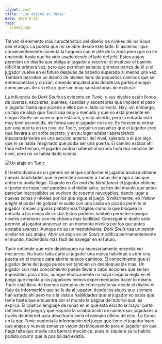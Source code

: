```yaml
---
layout: post
title: 'Los atajos en Tunic'
date: 2022-8-21
tags:
  videojuego
---
```

Tal vez el elemento más característico del diseño de niveles de los *Souls* sea el atajo. La puerta que no se abre desde este lado. El ascensor que convenientemente conecta la hoguera con el jefe de la zona pero que no se enciende hasta que ha sido usado desde el lado del jefe. Estos atajos permiten un diseño que obliga al jugador a recorrer el nivel por el camino difícil la primera vez, pero que permiten saltarse grandes partes de él si el jugador vuelve en el futuro después de haberlo superado al menos una vez. También permiten un diseño de niveles lleno de pequeños caminos que se entreconectan y cruzan, creando arquitecturas donde las partes encajan como piezas de un reloj y que son muy satisfactorias de explorar.

La influencia de *Dark Souls* es evidente en *Tunic*, y sus niveles están llenos de puertas, escaleras, puentes, cuerdas y ascensores que impiden el paso al jugador hasta que accede a ellos por el lado correcto. Hay, sin embargo, un tipo de atajo que *Tunic* usa muy a menudo y que no está presente en ningún *Souls*: un camino que está ahí, y está abierto, pero la entrada está muy bien escondida, de forma que el jugador no la ve. Es frecuente entrar por una puerta en un nivel de *Tunic*, seguir un pasadizo que el jugador cree que llevará a un cofre secreto, y en su lugar acabar apareciendo inesperadamente en una sección anterior del nivel, saliendo a él por algo que ni se había imaginado que podía ser una puerta. El camino estaba ahí todo este tiempo, el jugador podría haberse ahorrado toda esa sección del nivel, pero no se había dado cuenta.

![Un atajo en Tunic](/images/tunic-atajo.gif)

El metroidvania es un género en el que conforme el jugador avanza obtiene nuevas habilidades que le permiten acceder a zonas del mapa a las que antes no podía llegar. Cuando en *Ori and the blind forest* el jugador obtiene el poder de trepar por paredes o el doble salto, partes del mundo que antes parecían inaccesibles se vuelven de repente navegables, dando lugar a nuevas zonas y niveles por los que sigue el juego. Similarmente, en *Hollow knight* el poder de golpear el suelo con una caída en picado permite al jugador romper algunas plataformas frágiles como la que bloquea la entrada a las minas de cristal. Estos poderes también permiten navegar niveles anteriores con muchísima más facilidad. Conseguir el doble salto permite al jugador atravesar en un momento niveles por los que antes costaba avanzar. Aunque no es un metroidvania, *Dark Souls* usa un patrón similar en sus atajos. Abrir un atajo en un *Souls* modifica permanentemente el mundo, haciéndolo más fácil de navegar en el futuro.

*Tunic* entiende que este desbloqueo no necesariamente necesita ser mecánico. No hace falta darle al jugador una nueva habilidad o abrir una puerta en el mundo para abrirle nuevos caminos. El conocimiento que el jugador tiene del juego puede ser también un desbloqueable más. Un jugador con más conocimiento puede llevar a cabo acciones que serían imposibles para otros, aunque técnicamente no haya ninguna regla en el juego que impida a los jugadores menos experimentados hacer lo mismo. *Tunic* está lleno de buenos ejemplos de cómo gestionar desde el diseño el flujo de información que se le da al jugador, desde los atajos que siempre han estado ahí pero no a la vista a habilidades que el jugador no sabía que tenía hasta que encuentra por el mundo la página del tutorial que las explica. El críptico lenguaje de runas en el que está escrito la mayor parte del texto del juego y que requirió la colaboración de numerosos jugadores a través de internet para descifrarlo sería el ejemplo último de esto. La forma en la que *Tunic* controla la información del juego que tiene el jugador hace que atajos y nuevas zonas se vayan desbloqueando para el jugador sin que haga falta que medie una barrera mecánica, pues ni siquiera se le habría podido ocurrir que la posibilidad existía.
